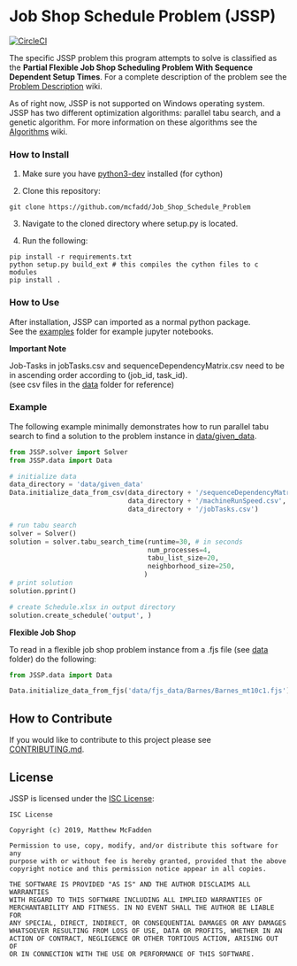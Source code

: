 # Job Shop Schedule Problem (JSSP)

[![CircleCI](https://circleci.com/gh/mcfadd/Job_Shop_Schedule_Problem/tree/master.svg?style=svg)](https://circleci.com/gh/mcfadd/Job_Shop_Schedule_Problem/tree/master)

The specific JSSP problem this program attempts to solve is classified as the 
**Partial Flexible Job Shop Scheduling Problem With Sequence Dependent Setup Times**. 
For a complete description of the problem see the [Problem Description](https://github.com/mcfadd/Job_Shop_Schedule_Problem/wiki/Job-Shop-Schedule-Problem-Description) wiki.

As of right now, JSSP is not supported on Windows operating system.  
JSSP has two different optimization algorithms: parallel tabu search, and a genetic algorithm.  For more information on these algorithms see the [Algorithms](https://github.com/mcfadd/Job_Shop_Schedule_Problem/wiki/Algorithms) wiki.

### How to Install

1. Make sure you have [python3-dev](https://stackoverflow.com/questions/31002091/what-is-python-dev-package-used-for) installed (for cython)

2. Clone this repository:
```
git clone https://github.com/mcfadd/Job_Shop_Schedule_Problem
```
3. Navigate to the cloned directory where setup.py is located.  

4. Run the following:
```
pip install -r requirements.txt
python setup.py build_ext # this compiles the cython files to c modules 
pip install .
```

### How to Use

After installation, JSSP can imported as a normal python package.  
See the [examples](https://github.com/mcfadd/Job_Shop_Schedule_Problem/blob/master/examples) folder for example jupyter notebooks. 

**Important Note**

Job-Tasks in jobTasks.csv and sequenceDependencyMatrix.csv need to be in ascending order according to (job_id, task_id).  
(see csv files in the [data](https://github.com/mcfadd/Job_Shop_Schedule_Problem/tree/master/data/given_data) folder for reference)

### Example

The following example minimally demonstrates how to run parallel tabu search to find a solution to the problem instance in [data/given_data](https://github.com/mcfadd/Job_Shop_Schedule_Problem/tree/master/data/given_data).

```python
from JSSP.solver import Solver
from JSSP.data import Data

# initialize data
data_directory = 'data/given_data'
Data.initialize_data_from_csv(data_directory + '/sequenceDependencyMatrix.csv',
                              data_directory + '/machineRunSpeed.csv',
                              data_directory + '/jobTasks.csv')

# run tabu search
solver = Solver()
solution = solver.tabu_search_time(runtime=30, # in seconds
                                   num_processes=4,
                                   tabu_list_size=20,
                                   neighborhood_size=250,
                                  )
# print solution
solution.pprint()

# create Schedule.xlsx in output directory
solution.create_schedule('output', )                   
```

**Flexible Job Shop**

To read in a flexible job shop problem instance from a .fjs file (see [data](https://github.com/mcfadd/Job_Shop_Schedule_Problem/tree/master/data/fjs_data) folder) do the following:
```python
from JSSP.data import Data

Data.initialize_data_from_fjs('data/fjs_data/Barnes/Barnes_mt10c1.fjs')
```

## How to Contribute

If you would like to contribute to this project please see [CONTRIBUTING.md](https://github.com/mcfadd/Job_Shop_Schedule_Problem/blob/master/CONTRIBUTING.md).

## License

JSSP is licensed under the [ISC License](https://github.com/mcfadd/Job_Shop_Schedule_Problem/blob/master/LICENSE):
```text
ISC License

Copyright (c) 2019, Matthew McFadden

Permission to use, copy, modify, and/or distribute this software for any
purpose with or without fee is hereby granted, provided that the above
copyright notice and this permission notice appear in all copies.

THE SOFTWARE IS PROVIDED "AS IS" AND THE AUTHOR DISCLAIMS ALL WARRANTIES
WITH REGARD TO THIS SOFTWARE INCLUDING ALL IMPLIED WARRANTIES OF
MERCHANTABILITY AND FITNESS. IN NO EVENT SHALL THE AUTHOR BE LIABLE FOR
ANY SPECIAL, DIRECT, INDIRECT, OR CONSEQUENTIAL DAMAGES OR ANY DAMAGES
WHATSOEVER RESULTING FROM LOSS OF USE, DATA OR PROFITS, WHETHER IN AN
ACTION OF CONTRACT, NEGLIGENCE OR OTHER TORTIOUS ACTION, ARISING OUT OF
OR IN CONNECTION WITH THE USE OR PERFORMANCE OF THIS SOFTWARE.
```
